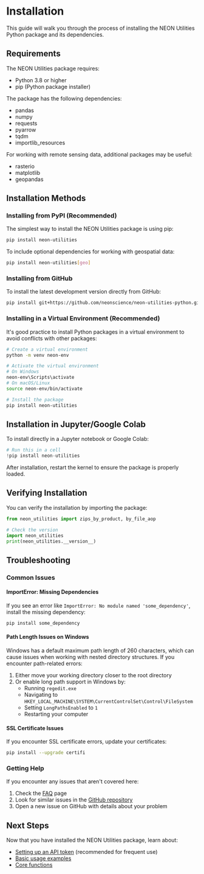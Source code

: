 # Installation

This guide will walk you through the process of installing the NEON Utilities Python package and its dependencies.

## Requirements

The NEON Utilities package requires:

- Python 3.8 or higher
- pip (Python package installer)

The package has the following dependencies:
- pandas
- numpy
- requests
- pyarrow
- tqdm
- importlib_resources

For working with remote sensing data, additional packages may be useful:
- rasterio
- matplotlib
- geopandas

## Installation Methods

### Installing from PyPI (Recommended)

The simplest way to install the NEON Utilities package is using pip:

```bash
pip install neon-utilities
```

To include optional dependencies for working with geospatial data:

```bash
pip install neon-utilities[geo]
```

### Installing from GitHub

To install the latest development version directly from GitHub:

```bash
pip install git+https://github.com/neonscience/neon-utilities-python.git
```

### Installing in a Virtual Environment (Recommended)

It's good practice to install Python packages in a virtual environment to avoid conflicts with other packages:

```bash
# Create a virtual environment
python -m venv neon-env

# Activate the virtual environment
# On Windows
neon-env\Scripts\activate
# On macOS/Linux
source neon-env/bin/activate

# Install the package
pip install neon-utilities
```

## Installation in Jupyter/Google Colab

To install directly in a Jupyter notebook or Google Colab:

```python
# Run this in a cell
!pip install neon-utilities
```

After installation, restart the kernel to ensure the package is properly loaded.

## Verifying Installation

You can verify the installation by importing the package:

```python
from neon_utilities import zips_by_product, by_file_aop

# Check the version
import neon_utilities
print(neon_utilities.__version__)
```

## Troubleshooting

### Common Issues

#### ImportError: Missing Dependencies

If you see an error like `ImportError: No module named 'some_dependency'`, install the missing dependency:

```bash
pip install some_dependency
```

#### Path Length Issues on Windows

Windows has a default maximum path length of 260 characters, which can cause issues when working with nested directory structures. If you encounter path-related errors:

1. Either move your working directory closer to the root directory
2. Or enable long path support in Windows by:
   - Running `regedit.exe`
   - Navigating to `HKEY_LOCAL_MACHINE\SYSTEM\CurrentControlSet\Control\FileSystem`
   - Setting `LongPathsEnabled` to `1`
   - Restarting your computer

#### SSL Certificate Issues

If you encounter SSL certificate errors, update your certificates:

```bash
pip install --upgrade certifi
```

### Getting Help

If you encounter any issues that aren't covered here:

1. Check the [FAQ](../faq.md) page
2. Look for similar issues in the [GitHub repository](https://github.com/neonscience/neon-utilities-python/issues)
3. Open a new issue on GitHub with details about your problem

## Next Steps

Now that you have installed the NEON Utilities package, learn about:

- [Setting up an API token](api-token.md) (recommended for frequent use)
- [Basic usage examples](basic-usage.md)
- [Core functions](../functions/tabular/zips_by_product.md)
